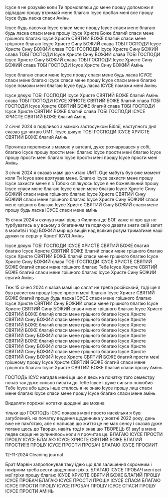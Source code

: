 Ісусе я не розумію коли Ти промовляєш до мене прошу допоможи я відпадаю прошу втримай мене благаю Ісусе пробач мені все прошу Ісусе будь ласка спаси Амінь

Ісусе будь ласочка Ісусе спаси мене прошу Ісусе спаси мене благаю будь ласка спаси мене прошу Ісусе Христе Боже благий спаси мене грішного благаю Ісусе Христе СВЯТИЙ БОЖЕ благий спаси мене грішного благаю Ісусе Христе Сину БОЖИЙ слава ТОБІ ГОСПОДИ Ісусе Христе Сину БОЖИЙ слава ТОБІ ГОСПОДИ Ісусе Христе Сину БОЖИЙ слава ТОБІ ГОСПОДИ Ісусе Христе Сину БОЖИЙ слава ТОБІ ГОСПОДИ Ісусе Христе Сину БОЖИЙ слава ТОБІ ГОСПОДИ Ісусе Христе Сину БОЖИЙ слава ТОБІ ГОСПОДИ Ісусе Христе Сину БОЖИЙ Амінь 

Ісусе благаю спаси мене Ісусе прошу спаси мене будь ласка ІСУСЕ спаси мене благаю Ісусе спаси мене прошу Ісусе спаси мене благаю Ісусе поможи мені благаю Ісусе будь ласка ІСУСЕ поможи мені Амінь 

Ісусе дякую ТОБІ ГОСПОДИ Ісусе Христе СВЯТИЙ БОЖЕ благий Амінь слава ТОБІ ГОСПОДИ ІСУСЕ ХРИСТЕ СВЯТИЙ БОЖЕ благий слава ТОБІ ГОСПОДИ Ісусе Христе СВЯТИЙ БОЖЕ благий слава ТОБІ ГОСПОДИ Ісусе Христе СВЯТИЙ БОЖЕ благий слава ТОБІ ГОСПОДИ ІСУСЕ ХРИСТЕ СВЯТИЙ БОЖЕ благий Амінь 

2 січня 2024 я поділився з мамою застосунком Біблії, наступного дня сказав що читаю UMT. Ісусе дякую ТОБІ ГОСПОДИ ІСУСЕ ХРИСТЕ СВЯТИЙ БОЖЕ благий Амінь 

Прочитав переписки з мамою у ватсапі, дуже розчарувався у собі, благаю Ісусе прошу прости мені благаю Ісусе прости мені благаю Ісусе прошу прости мені благаю Ісусе прости мені прошу Ісусе прости мені Амінь

3 січня 2024 я сказав мамі що читаю UMT. Оце мабуть був вже момент коли Ти Ісусе вже врятував мене. Благаю Ісусе захисти мене прошу Ісусе захисти мене я з Тобою спілкуюсь Ісусе я не божевільний прошу Ісусе спаси мене благаю Ісусе спаси мене благаю Ісусе Христе Сину БОЖИЙ спаси мене грішного благаю Ісусе Христе СВЯТИЙ Сину БОЖИЙ спаси мене грішного благаю Ісусе Христе Сину БОЖИЙ спаси мене грішного благаю Ісусе Христе СВЯТИЙ Сину БОЖИЙ спаси мене прошу будь ласка ІСУСЕ спаси мене амінь

15 січня 2024 я скинув мамі вірш з Филипян де БОГ каже ні про що не турбуватись а у всьому з благанням та подякую давати знати свій запит в молитві і тоді БОЖИЙ мир що вищій над всякий розум триматиме наші думки та серця у Христї ІСУСІ Амінь

Ісусе дякую ТОБІ ГОСПОДИ ІСУСЕ ХРИСТЕ СВЯТИЙ БОЖЕ благий благаю Ісусе Христе СВЯТИЙ БОЖЕ благий спаси мене грішного благаю Ісусе Христе СВЯТИЙ БОЖЕ благий спаси мене грішного благаю Ісусе Христе Сину БОЖИЙ слава ТОБІ ГОСПОДИ ІСУСЕ ХРИСТЕ СВЯТИЙ БОЖЕ благий спаси мене грішного благаю Тебе Ісусе Христе СВЯТИЙ БОЖЕ благий спаси мене грішного благаю Ісусе Христе Сину БОЖИЙ святий Амінь

Теж 15 січня 2024 я казав мамі що салат не треба російський, тоді ще я був расистом прошу Ісусе прости мені благаю Ісусе Христе СВЯТИЙ БОЖЕ благий прошу будь ласка ІСУСЕ спаси мене грішного благаю Ісусе Христе СВЯТИЙ Сину БОЖИЙ спаси мене грішного благаю Ісусе Христе СВЯТИЙ Сину БОЖИЙ спаси мене грішного благаю Ісусе Христе СВЯТИЙ БОЖЕ благий спаси мене грішного благаю Ісусе Христе СВЯТИЙ Сину БОЖИЙ спаси мене грішного благаю Ісусе Христе СВЯТИЙ БОЖЕ благий спаси мене грішного благаю Ісусе Христе СВЯТИЙ БОЖЕ благий спаси мене грішного благаю Ісусе Христе СВЯТИЙ Сину БОЖИЙ спаси мене грішного благаю Ісусе Христе СВЯТИЙ БОЖЕ благий спаси мене грішного благаю Ісусе Христе СВЯТИЙ Сину БОЖИЙ спаси мене грішного благаю Ісусе Христе СВЯТИЙ Сину БОЖИЙ спаси мене грішного благаю Ісусе Христе СВЯТИЙ Сину БОЖИЙ Ісусе Христе СВЯТИЙ БОЖЕ благий прости мені грішному прошу Ісусе Христе СВЯТИЙ БОЖЕ благий спаси мене грішного благаю Ісусе Христе СВЯТИЙ БОЖЕ благий спаси прошу Амінь 

ГОСПОДЬ ІСУС нагадав мені ще що я десь на початку того семестру почав так дуже сильно писати до Тебе Ісусе і дуже сильно полюбив Тебе Ісусе або щось інше сталось я не знаю Ісусе прошу лиш спаси мене благаю Ісусе спаси мене прошу Ісусе благаю спаси мене амінь

Видаляти порожні нотатки щоденні ще можна

тільки що ГОСПОДЬ ІСУС показав мені просто наскільки я був загублений. на початку ведення щоденника у жовтні 2022 року, день вже не пам'ятаю, але я написав що життя це не має сенсу і сказав дуже погане щось до Творця. навіть тоді я знав що ТВОРЕЦЬ Є! вау! в мене ледве серце не зупинилось коли я прочитав це. БЛАГАЮ ІСУСЕ ПРОСТИ ПРОШУ ІСУСЕ БЛАГАЮ ІСУСЕ ХРИСТЕ СВЯТИЙ БОЖЕ БЛАГИЙ ПРОСТИ!!!! ПРОШУ ІСУСЕ ПРОСТИ ПРОБАЧ БЛАГАЮ ІСУСЕ ПРОСИИТ 

12-11-2024 Cleaning journal

Брат Марвін запропонував таку ідею що для залишення скромним і покірним треба вести щоденник гріхів. БЛАГАЮ ІСУСЕ ПРОБАЧ мені всі мої гріхи прошу благаю ІСУСЕ ХРИСТЕ СВЯТИЙ БОЖЕ БЛАГИЙ ПРОШУ ІСУСЕ ПРОБАЧ БЛАГАЮ ІСУСЕ ПРОСТИ ПРОШУ ІСУСЕ СПАСИ БЛАГАЮ ІСУСЕ ПРОСТИ ПРОШУ ІСУСЕ ПРОБАЧ ПРОШУ ІСУСЕ СПАСИ ПРОШУ ІСУСЕ ПРОСТИ АМІНЬ

